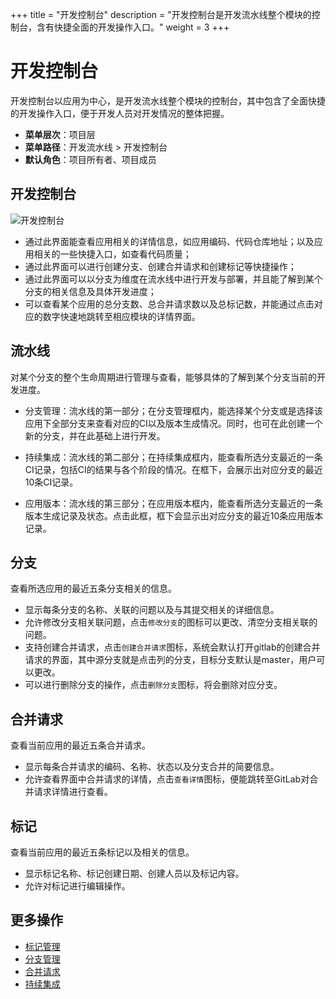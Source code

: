 +++
title = "开发控制台"
description = "开发控制台是开发流水线整个模块的控制台，含有快捷全面的开发操作入口。"
weight = 3
+++

# 开发控制台

开发控制台以应用为中心，是开发流水线整个模块的控制台，其中包含了全面快捷的开发操作入口，便于开发人员对开发情况的整体把握。

  - **菜单层次**：项目层
  - **菜单路径**：开发流水线 > 开发控制台
  - **默认角色**：项目所有者、项目成员
  
   
    	  
## 开发控制台
![开发控制台](/docs/user-guide/development-pipeline/image/dev-overview1.png)
   

- 通过此界面能查看应用相关的详情信息，如应用编码、代码仓库地址；以及应用相关的一些快捷入口，如查看代码质量；
- 通过此界面可以进行创建分支、创建合并请求和创建标记等快捷操作；
- 通过此界面可以以分支为维度在流水线中进行开发与部署，并且能了解到某个分支的相关信息及具体开发进度；
- 可以查看某个应用的总分支数、总合并请求数以及总标记数，并能通过点击对应的数字快速地跳转至相应模块的详情界面。  

## 流水线  
对某个分支的整个生命周期进行管理与查看，能够具体的了解到某个分支当前的开发进度。  

- 分支管理：流水线的第一部分；在分支管理框内，能选择某个分支或是选择该应用下全部分支来查看对应的CI以及版本生成情况。同时，也可在此创建一个新的分支，并在此基础上进行开发。  

- 持续集成：流水线的第二部分；在持续集成框内，能查看所选分支最近的一条CI记录，包括CI的结果与各个阶段的情况。在框下，会展示出对应分支的最近10条CI记录。  

- 应用版本：流水线的第三部分；在应用版本框内，能查看所选分支最近的一条版本生成记录及状态。点击此框，框下会显示出对应分支的最近10条应用版本记录。

## 分支
查看所选应用的最近五条分支相关的信息。  

- 显示每条分支的名称、关联的问题以及与其提交相关的详细信息。  
- 允许修改分支相关联问题，点击`修改分支`的图标可以更改、清空分支相关联的问题。  
- 支持创建合并请求，点击`创建合并请求`图标，系统会默认打开gitlab的创建合并请求的界面，其中源分支就是点击列的分支，目标分支默认是master，用户可以更改。  
- 可以进行删除分支的操作，点击`删除分支`图标，将会删除对应分支。

## 合并请求    
查看当前应用的最近五条合并请求。  

- 显示每条合并请求的编码、名称、状态以及分支合并的简要信息。  
- 允许查看界面中合并请求的详情，点击`查看详情`图标，便能跳转至GitLab对合并请求详情进行查看。  

## 标记
查看当前应用的最近五条标记以及相关的信息。   

- 显示标记名称、标记创建日期、创建人员以及标记内容。  
- 允许对标记进行编辑操作。

## 更多操作
- [标记管理](../tag)
- [分支管理](../branch)
- [合并请求](../merge-request)
- [持续集成](../continuous-integration)
